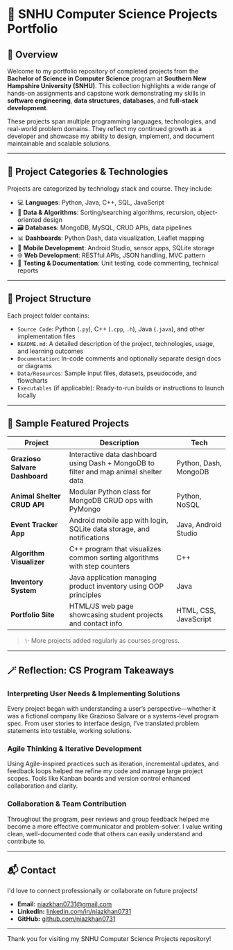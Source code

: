 # 🧠 SNHU Computer Science Projects Portfolio

## 📘 Overview

Welcome to my portfolio repository of completed projects from the **Bachelor of Science in Computer Science** program at **Southern New Hampshire University (SNHU)**. This collection highlights a wide range of hands-on assignments and capstone work demonstrating my skills in **software engineering**, **data structures**, **databases**, and **full-stack development**.

These projects span multiple programming languages, technologies, and real-world problem domains. They reflect my continued growth as a developer and showcase my ability to design, implement, and document maintainable and scalable solutions.

---

## 🧱 Project Categories & Technologies

Projects are categorized by technology stack and course. They include:

- 💻 **Languages**: Python, Java, C++, SQL, JavaScript
- 🧮 **Data & Algorithms**: Sorting/searching algorithms, recursion, object-oriented design
- 🗃️ **Databases**: MongoDB, MySQL, CRUD APIs, data pipelines
- 📊 **Dashboards**: Python Dash, data visualization, Leaflet mapping
- 📱 **Mobile Development**: Android Studio, sensor apps, SQLite storage
- 🌐 **Web Development**: RESTful APIs, JSON handling, MVC pattern
- 🧪 **Testing & Documentation**: Unit testing, code commenting, technical reports

---

## 📁 Project Structure

Each project folder contains:

- `Source Code`: Python (`.py`), C++ (`.cpp`, `.h`), Java (`.java`), and other implementation files
- `README.md`: A detailed description of the project, technologies, usage, and learning outcomes
- `Documentation`: In-code comments and optionally separate design docs or diagrams
- `Data/Resources`: Sample input files, datasets, pseudocode, and flowcharts
- `Executables` (if applicable): Ready-to-run builds or instructions to launch locally

---

## 📂 Sample Featured Projects

| Project | Description | Tech |
|--------|-------------|------|
| **Grazioso Salvare Dashboard** | Interactive data dashboard using Dash + MongoDB to filter and map animal shelter data | Python, Dash, MongoDB |
| **Animal Shelter CRUD API** | Modular Python class for MongoDB CRUD ops with PyMongo | Python, NoSQL |
| **Event Tracker App** | Android mobile app with login, SQLite data storage, and notifications | Java, Android Studio |
| **Algorithm Visualizer** | C++ program that visualizes common sorting algorithms with step counters | C++ |
| **Inventory System** | Java application managing product inventory using OOP principles | Java |
| **Portfolio Site** | HTML/JS web page showcasing student projects and contact info | HTML, CSS, JavaScript |

> ✨ More projects added regularly as courses progress.

---

## 🪄 Reflection: CS Program Takeaways

### Interpreting User Needs & Implementing Solutions
Every project began with understanding a user’s perspective—whether it was a fictional company like Grazioso Salvare or a systems-level program spec. From user stories to interface design, I’ve translated problem statements into testable, working solutions.

### Agile Thinking & Iterative Development
Using Agile-inspired practices such as iteration, incremental updates, and feedback loops helped me refine my code and manage large project scopes. Tools like Kanban boards and version control enhanced collaboration and clarity.

### Collaboration & Team Contribution
Throughout the program, peer reviews and group feedback helped me become a more effective communicator and problem-solver. I value writing clean, well-documented code that others can easily understand and contribute to.

---

## 📬 Contact

I'd love to connect professionally or collaborate on future projects!

- **Email:** niazkhan0731@gmail.com  
- **LinkedIn:** [linkedin.com/in/niazkhan0731](https://www.linkedin.com/in/niazkhan0731)  
- **GitHub:** [github.com/niazkhan0731](https://github.com/niazkhan0731)

---

Thank you for visiting my SNHU Computer Science Projects repository!
